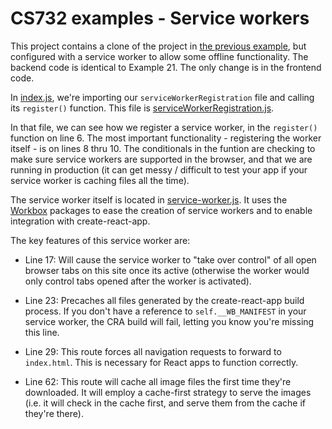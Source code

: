 # CS732 examples - Service workers
This project contains a clone of the project in [the previous example](../example-21-react-express), but configured with a service worker to allow some offline functionality. The backend code is identical to Example 21. The only change is in the frontend code.

In [index.js](./frontend/src/index.js), we're importing our `serviceWorkerRegistration` file and calling its `register()` function. This file is [serviceWorkerRegistration.js](./frontend/src/serviceWorkerRegistration.js).

In that file, we can see how we register a service worker, in the `register()` function on line 6. The most important functionality - registering the worker itself - is on lines 8 thru 10. The conditionals in the funtion are checking to make sure service workers are supported in the browser, and that we are running in production (it can get messy / difficult to test your app if your service worker is caching files all the time).

The service worker itself is located in [service-worker.js](./frontend/src/service-worker.js). It uses the [Workbox](https://developers.google.com/web/tools/workbox) packages to ease the creation of service workers and to enable integration with create-react-app.

The key features of this service worker are:

- Line 17: Will cause the service worker to "take over control" of all open browser tabs on this site once its active (otherwise the worker would only control tabs opened after the worker is activated).

- Line 23: Precaches all files generated by the create-react-app build process. If you don't have a reference to `self.__WB_MANIFEST` in your service worker, the CRA build will fail, letting you know you're missing this line.

- Line 29: This route forces all navigation requests to forward to `index.html`. This is necessary for React apps to function correctly.

- Line 62: This route will cache all image files the first time they're downloaded. It will employ a cache-first strategy to serve the images (i.e. it will check in the cache first, and serve them from the cache if they're there).
